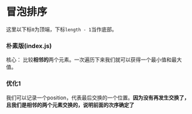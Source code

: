 # 冒泡排序

这里以下标`0`为顶端，下标`length - 1`当作底部。

### 朴素版(index.js)

核心： 比较**相邻的**两个元素。一次遍历下来我们就可以获得一个最小值和最大值。


### 优化1

我们可以记录一个position，代表最后交换的一个位置。**因为没有再发生交换了，且我们是相邻的两个元素交换的，说明前面的次序确定了**
